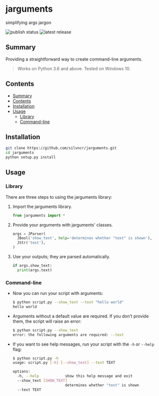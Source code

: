 <!-- omit from toc -->
# jarguments

simplifying args jargon

![[publish status](https://github.com/silvncr/jarguments/actions/workflows/python-publish.yml)](https://img.shields.io/github/actions/workflow/status/silvncr/jarguments/python-publish.yml)
![[latest release](https://github.com/silvncr/jarguments/releases/latest)](https://img.shields.io/github/v/release/silvncr/jarguments)

## Summary

Providing a straightforward way to create command-line arguments.

> Works on Python 3.6 and above. Tested on Windows 10.

## Contents

- [Summary](#summary)
- [Contents](#contents)
- [Installation](#installation)
- [Usage](#usage)
  - [Library](#library)
  - [Command-line](#command-line)

## Installation

```sh
git clone https://github.com/silvncr/jarguments.git
cd jarguments
python setup.py install
```

## Usage

### Library

There are three steps to using the jarguments library:

1. Import the jarguments library.

    ```py
    from jarguments import *
    ```

2. Provide your arguments with jarguments' classes.

    ```py
    args = JParser(
      JBool('show_text', help='determines whether "text" is shown'),
      JStr('text'),
    )
    ```

3. Use your outputs; they are parsed automatically.

    ```py
    if args.show_text:
      print(args.text)
    ```

### Command-line

- Now you can run your script with arguments:

    ```sh
    $ python script.py --show_text --text "hello world"
    hello world
    ```

- Arguments without a default value are required. If you don't provide them, the script will raise an error:

    ```sh
    $ python script.py --show_text
    error: the following arguments are required: --text
    ```

- If you want to see help messages, run your script with the `-h` or `--help` flag:

    ```sh
    $ python script.py -h
    usage: script.py [-h] [--show_text] --text TEXT

    options:
      -h, --help            show this help message and exit   
      --show_text [SHOW_TEXT]
                            determines whether "text" is shown
      --text TEXT
    ```
